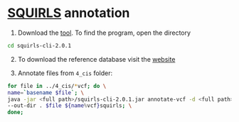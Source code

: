 # [SQUIRLS](https://github.com/monarch-initiative/Squirls) annotation
1. Download the [tool](https://github.com/monarch-initiative/Squirls/releases/tag/v2.0.1). To find the program, open the directory
```bash
cd squirls-cli-2.0.1
``` 

2. To download the reference database visit the [website](https://squirls.readthedocs.io/en/latest/setup.html)

3. Annotate files from `4_cis` folder:
```bash
for file in ../4_cis/*vcf; do \
name=`basename $file`; \
java -jar <full path>/squirls-cli-2.0.1.jar annotate-vcf -d <full path>/2203_hg38 --output-format vcf \
--out-dir . $file ${name%vcf}squirls; \
done;
```
